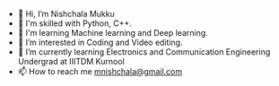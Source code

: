 - 👋 Hi, I’m Nishchala Mukku
- 👀 I'm skilled with Python, C++.
- 👀 I'm learning Machine learning and Deep learning.
- 👀 I’m interested in Coding and Video editing.
- 🌱 I’m currently learning Electronics and Communication Engineering Undergrad at IIITDM Kurnool
- 📫 How to reach me mnishchala@gmail.com 

